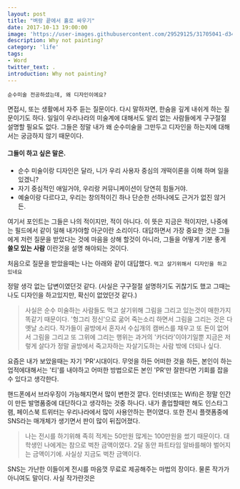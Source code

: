 ```yaml
---
layout: post
title: "벼랑 끝에서 홀로 싸우기"
date: 2017-10-13 19:00:00
image: 'https://user-images.githubusercontent.com/29529125/31705041-d344fc48-b41e-11e7-8c8a-c599a103b2e2.jpg'
description: Why not painting?
category: 'life'
tags:
- Word
twitter_text: .
introduction: Why not painting?
---
```


`순수미술 전공하셨는데, 왜 디자인이에요?`

면접시, 또는 생활에서 자주 듣는 질문이다. 
다시 말하자면, 한숨을 깊게 내쉬게 하는 질문이기도 하다. 
일일이 우리나라의 미술계에 대해서도 알리 없는 사람들에게 구구절절 설명할 필요도 없다. 
그들은 정말 내가 왜 순수미술을 그만두고 디자인을 하는지에 대해서는 궁금하지 않기 때문이다.

#### 그들이 하고 싶은 말은.
- 순수 미술이랑 디자인은 달라, 니가 우리 사용자 중심의 개떡이론을 이해 하며 일을 있겠니?
- 자기 중심적인 애일거야, 우리랑 커뮤니케이션이 당연히 힘들거야.
- 예술이랑 다르다고, 우리는 창의적이긴 하나 단순한 선하나에도 근거가 없진 않거든.

여기서 포인트는 그들은 나의 적이지만, 적이 아니다. 이 뜻은 지금은 적이지만, 나중에는 필드에서 같이 일해 내가야할 아군이란 소리이다.
대답하면서 가장 중요한 것은 그들에게 저런 질문을 받았다는 것에 마음을 상해 할것이 아니라, 그들을 어떻게 기분 좋게 **쓸모 있는 사람** 이란것을 설명 해야되는 것이다.

처음으로 질문을 받았을때는 나는 아래와 같이 대답했다.
`먹고 살기위해서 디자인을 하고 있네요`

정말 생각 없는 답변이였던것 같다. (사실은 구구절절 설명하기도 귀찮기도 했고 그때는 나도 디자인을 하고있지만, 확신이 없었던것 같다.)

> 사실은 순수 미술하는 사람들도 먹고 살기위해 그림을 그리고 있는것이 매한가지 똑같기 때문이다. '헝그리 정신'으로 굶어 죽는소리 하면서 그림을 그리는 것은 다 옛날 소리다. 작가들이 골방에서 혼자서 수십개의 캠버스를 채우고 또 돈이 없어서 그림을 그리고 또 그위에 그리는 행위는 과거의 '카더라'이야기일뿐 지금은 저렇게 살다가 정말 골방에서 죽고자하는 자살기도하는 사람 밖에 더되나 싶다.

요즘은 내가 보았을때는 자기 'PR'시대이다. 무엇을 하든 어떠한 것을 하든, 본인이 하는 업적에대해서는 '티'를 내야하고 어떠한 방법으로든 본인 'PR'만 잘한다면 기회를 잡을 수 있다고 생각한다. 

핸드폰에서 브라우징이 가능해지면서 많이 변한것 깥다. 인터넷(또는 Wifi)은 정말 인간이 만든 발명품중에 대단하다고 생각하는 것중 하나다. 
내가 졸업할때만 해도 인스타그램, 페이스북 트위터는 우리나라에서 많이 사용안하는 편이였다. 
또한 전시 플랫폼중에 SNS라는 매개체가 생기면서 판이 많이 뒤집어졌다. 

> 나는 전시를 하기위해 족히 적게는 50만원 많게는 100만원을 썼기 때문이다. 대학생인 나에게는 참으로 벅찬 금액이였다. 2달 동안 파트타임 알바를해야 벌어지는 금액이기에. 사실상 지금도 벅찬 금액이다.

SNS는 가난한 이들이게 전시를 마음껏 무료로 제공해주는 마법의 장이다. 물론 작가가 아니여도 말이다.
사실 작가란것은 

